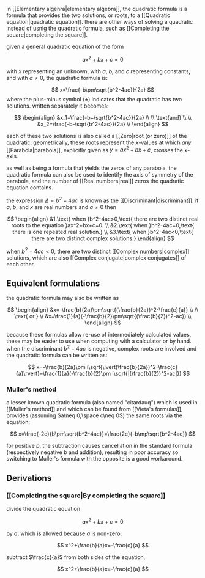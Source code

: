 in [[Elementary algenra|elementary algebra]], the quadratic formula is a formula that provides the two solutions, or roots, to a [[Quadratic equation|quadratic equation]]. there are other ways of solving a quadratic instead of usnig the quadratic formula, such as [[Completing the square|completing the square]].

given a general quadratic equation of the form

$$
ax^2+bx+c=0
$$

with $x$ representing an unknown, with $a$, $b$, and $c$ representing constants, and with $a\neq0$, the quadratic formula is:

$$
x=\frac{-b\pm\sqrt{b^2-4ac}}{2a}
$$
where the plus-minus symbol ($\pm$) indicates that the quadratic has two solutions. written separately it becomes:

$$
\begin{align}
&x_1=\frac{-b+\sqrt{b^2-4ac}}{2a} \\
\\ \text{and} \\
\\
&x_2=\frac{-b-\sqrt{b^2-4ac}}{2a} \\
\end{align}
$$

each of these two solutions is also called a [[Zero|root (or zero)]] of the quadratic. geometrically, these roots represent the $x$-values at which *any* [[Parabola|parabola]], explicitly given as $y=ax^2+bx+c$, crosses the $x$-axis.

as well as being a formula that yields the zeros of any parabola, the quadratic formula can also be used to identify the axis of symmetry of the parabola, and the number of [[Real numbers|real]] zeros the quadratic equation contains.

the expression $\Delta=b^2-4ac$ is known as the [[Discriminant|discriminant]]. if $a$, $b$, and $x$ are real numbers and $a\neq 0$ then

$$
\begin{align}
&1.\text{ when }b^2-4ac>0,\text{ there are two distinct real roots to the equation }ax^2+bx+c=0. \\
&2.\text{ when }b^2-4ac=0,\text{ there is one repeated real solution.} \\
&3.\text{ when }b^2-4ac<0,\text{ there are two distinct complex solutions.}
\end{align}
$$

when $b^2-4ac<0$, there are two distinct [[Complex numbers|complex]] solutions, which are also [[Complex conjugate|complex conjugates]] of each other.

## Equivalent formulations

the quadratic formula may also be written as

$$
\begin{align}
&x=-\frac{b}{2a}\pm\sqrt{(\frac{b}{2a})^2-\frac{c}{a}} \\
\\ \text{ or }
\\
&x=\frac{1}{a}(-\frac{b}{2}\pm\sqrt{(\frac{b}{2})^2-ac}).\\
\end{align}
$$

because these formulas allow re-use of intermediately calculated values, these may be easier to use when computing with a calculator or by hand. when the discriminant $b^2-4ac$ is negative, complex roots are involved and the quadratic formula can be written as:

$$
x=-\frac{b}{2a}\pm i\sqrt{\lvert(\frac{b}{2a})^2-\frac{c}{a}\rvert}=\frac{1}{a}(-\frac{b}{2}\pm i\sqrt{|(\frac{b}{2})^2-ac|})
$$

### Muller's method

a lesser known quadratic formula (also named "citardauq") which is used in [[Muller's method]] and which can be found from [[Vieta's formulas]], provides (assuming $a\neq 0,\space c\neq 0$) the same roots via the equation:

$$
x=\frac{-2c}{b\pm\sqrt{b^2-4ac}}=\frac{2c}{-b\mp\sqrt{b^2-4ac}}
$$

for positive $b$, the subtraction causes cancellation in the standard formula (respectively negative $b$ and addition), resulting in poor accuracy so switching to Muller's formula with the opposite is a good workaround.

## Derivations

### [[Completing the square|By completing the square]]

divide the quadratic equation

$$
ax^2+bx+c=0
$$

by $a$, which is allowed because $a$ is non-zero:

$$
x^2+\frac{b}{a}x=-\frac{c}{a}
$$

subtract $\frac{c}{a}$ from both sides of the equation,

$$
x^2+\frac{b}{a}x=-\frac{c}{a}
$$



